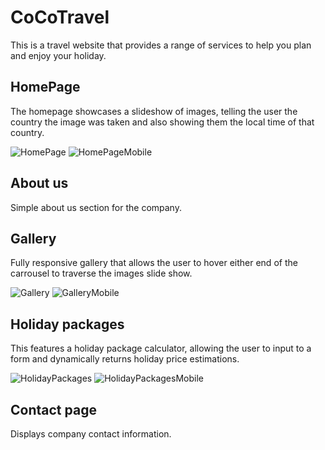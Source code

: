 # CoCoTravel
This is a travel website that provides a range of services to help you plan and enjoy your holiday.


## HomePage
The homepage showcases a slideshow of images, telling the user the country the image was taken and also showing them the local time of that country. 


![HomePage](/readmeimages/homepage.png/?raw=true)
![HomePageMobile](/readmeimages/homepagemobile.png/?raw=true)

## About us
Simple about us section for the company.

## Gallery
Fully responsive gallery that allows the user to hover either end of the carrousel to traverse the images slide show.

![Gallery](/readmeimages/gallery.png/?raw=true)
![GalleryMobile](/readmeimages/gallerymobile.png/?raw=true)

## Holiday packages
This features a holiday package calculator, allowing the user to input to a form and dynamically returns holiday price estimations. 

![HolidayPackages](/readmeimages/holidaypackages.png/?raw=true)
![HolidayPackagesMobile](/readmeimages/holidaypackagesmobile.png/?raw=true)

## Contact page
Displays company contact information.